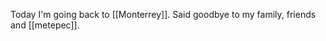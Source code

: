 ---
---


Today I'm going back to [[Monterrey]].
Said goodbye to my family, friends and [[metepec]].